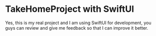 # TakeHomeProject with SwiftUI
Yes, this is my real project and I am using SwiftUI for development, you guys can review and give me feedback so that I can improve it better.

